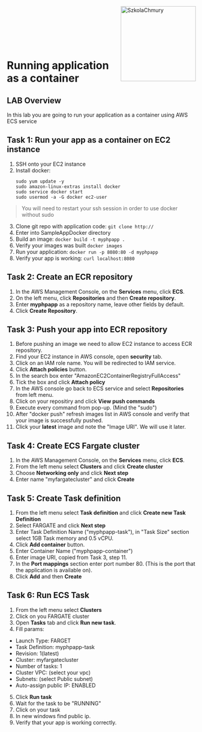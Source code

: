 <img src="https://szkolachmury.pl/wp-content/themes/Szkola_Chmury/img/logo.png" alt="SzkolaChmury" width="200" align="right">
<br><br>
<br><br>
<br><br>

# Running application as a container

## LAB Overview

In this lab you are going to run your application as a container using AWS ECS service

## Task 1: Run your app as a container on EC2 instance

1. SSH onto your EC2 instance
2. Install docker:
   ```
   sudo yum update -y
   sudo amazon-linux-extras install docker
   sudo service docker start
   sudo usermod -a -G docker ec2-user
   ```
> You will need to restart your ssh session in order to use docker without sudo
3. Clone git repo with application code: `git clone http://`
4. Enter into SampleAppDocker directory
5. Build an image: `docker build -t myphpapp .`
6. Verify your images was built `docker images`
7. Run your application: `docker run -p 8080:80 -d myphpapp`
8. Verify your app is working: `curl localhost:8080`

## Task 2: Create an ECR repository

1. In the AWS Management Console, on the **Services** menu, click **ECS**.
2. On the left menu, click **Repositories** and then **Create repository**. 
3. Enter **myphpapp** as a repository name, leave other fields by default.
4. Click **Create Repository**. 

## Task 3: Push your app into ECR repository

1. Before pushing an image we need to allow EC2 instance to access ECR repository.
2. Find your EC2 instance in AWS console, open **security** tab.
3. Click on an IAM role name. You will be redirected to IAM service.
4. Click **Attach policies** button.
5. In the search box enter "AmazonEC2ContainerRegistryFullAccess"
6. Tick the box and click **Attach policy**
7. In the AWS console go back to ECS service and select **Repositories** from left menu.
8. Click on your repositiry and click **View push commands**
9. Execute every command from pop-up. (Mind the "sudo")
10. After "docker push" refresh images list in AWS console and verify that your image is successfully pushed.
11. Click your **latest** image and note the "Image URI". We will use it later.

## Task 4: Create ECS Fargate cluster
1. In the AWS Management Console, on the **Services** menu, click **ECS**.
2. From the left menu select **Clusters** and click **Create cluster**
3. Choose **Networking only** and click **Next step**
4. Enter name "myfargatecluster" and click **Create**

## Task 5: Create Task definition
1. From the left menu select **Task definition** and click **Create new Task Definition**
2. Select FARGATE and click **Next step**
3. Enter Task Definition Name ("myphpapp-task"), in "Task Size" section select 1GB Task memory and 0.5 vCPU.
4. Click **Add container** button.
5. Enter Container Name ("myphpapp-container")
6. Enter image URI, copied from Task 3, step 11.
7. In the **Port mappings** section enter port number 80. (This is the port that the application is available on).
8. Click **Add** and then **Create**
   
## Task 6: Run ECS Task
1. From the left menu select **Clusters**
2. Click on you FARGATE cluster
3. Open **Tasks** tab and click **Run new task**.
4. Fill params:
- Launch Type: FARGET
- Task Definition: myphpapp-task
- Revision: 1(latest)
- Cluster: myfargatecluster
- Number of tasks: 1
- Cluster VPC: (select your vpc)
- Subnets: (select Public subnet)
- Auto-assign public IP: ENABLED
5. Click **Run task**
6. Wait for the task to be "RUNNING"
7. Click on your task
8. In new windows find public ip.
9. Verify that your app is working correctly.

